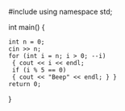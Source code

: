 #include <iostream>
using namespace std;

int main() {

    
    int n = 0; 
    cin >> n; 
    for (int i = n; i > 0; --i)
     { cout << i << endl; 
     if (i % 5 == 0) 
     { cout << "Beep" << endl; } }
    return 0;
}


